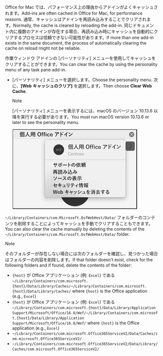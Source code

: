 <span data-ttu-id="cf8c8-101">Office for Mac では、パフォーマンス上の理由からアドインがよくキャッシュされます。</span><span class="sxs-lookup"><span data-stu-id="cf8c8-101">Add-ins are often cached in Office for Mac, for performance reasons.</span></span> <span data-ttu-id="cf8c8-102">通常、キャッシュはアドインを再読み込みすることでクリアされます。</span><span class="sxs-lookup"><span data-stu-id="cf8c8-102">Normally, the cache is cleared by reloading the add-in.</span></span> <span data-ttu-id="cf8c8-103">同じドキュメント内に複数のアドインが存在する場合、再読み込み時にキャッシュを自動的にクリアするプロセスは信頼できない可能性があります。</span><span class="sxs-lookup"><span data-stu-id="cf8c8-103">If more than one add-in exists in the same document, the process of automatically clearing the cache on reload might not be reliable.</span></span>

<span data-ttu-id="cf8c8-104">作業ウィンドウ アドインの [パーソナリティ] メニューを使用してキャッシュをクリアすることができます。</span><span class="sxs-lookup"><span data-stu-id="cf8c8-104">You can clear the cache by using the personality menu of any task pane add-in.</span></span>
- <span data-ttu-id="cf8c8-105">[パーソナリティ] メニューを選択します。</span><span class="sxs-lookup"><span data-stu-id="cf8c8-105">Choose the personality menu.</span></span> <span data-ttu-id="cf8c8-106">次に、**[Web キャッシュのクリア]** を選択します。</span><span class="sxs-lookup"><span data-stu-id="cf8c8-106">Then choose **Clear Web Cache**.</span></span>
    > [!NOTE]
    > <span data-ttu-id="cf8c8-107">[パーソナリティ] メニューを表示するには、macOS のバージョン 10.13.6 以降を実行する必要があります。</span><span class="sxs-lookup"><span data-stu-id="cf8c8-107">You must run macOS version 10.13.6 or later to see the personality menu.</span></span>

    ![[パーソナリティ] メニューの [Web キャッシュのクリア] オプションのスクリーン ショット。](../images/mac-clear-cache-menu.png)

<span data-ttu-id="cf8c8-109">`~/Library/Containers/com.Microsoft.OsfWebHost/Data/` フォルダーのコンテンツを削除することによってキャッシュを手動でクリアすることもできます。</span><span class="sxs-lookup"><span data-stu-id="cf8c8-109">You can also clear the cache manually by deleting the contents of the `~/Library/Containers/com.Microsoft.OsfWebHost/Data/` folder.</span></span>

> [!NOTE]
> <span data-ttu-id="cf8c8-110">そのフォルダーが存在しない場合には次のフォルダーを確認し、見つかった場合はフォルダーの内容を削除します。</span><span class="sxs-lookup"><span data-stu-id="cf8c8-110">If that folder doesn't exist, check for the following folders and if found, delete the contents of the folder:</span></span>
>    - <span data-ttu-id="cf8c8-111">`{host}` が Office アプリケーション (例: `Excel`) である `~/Library/Containers/com.microsoft.{host}/Data/Library/Caches/`</span><span class="sxs-lookup"><span data-stu-id="cf8c8-111">`~/Library/Containers/com.microsoft.{host}/Data/Library/Caches/` where `{host}` is the Office application (e.g., `Excel`)</span></span>
>    - <span data-ttu-id="cf8c8-112">`{host}` が Office アプリケーション (例: `Excel`) である `~/Library/Containers/com.microsoft.{host}/Data/Library/Application Support/Microsoft/Office/16.0/Wef/`</span><span class="sxs-lookup"><span data-stu-id="cf8c8-112">`~/Library/Containers/com.microsoft.{host}/Data/Library/Application Support/Microsoft/Office/16.0/Wef/` where `{host}` is the Office application (e.g., `Excel`)</span></span>
>    - `~/Library/Containers/com.microsoft.Office365ServiceV2/Data/Caches/com.microsoft.Office365ServiceV2/`
>    - `~/Library/Containers/com.microsoft.Office365ServiceV2/Data/Library/Caches/com.microsoft.Office365ServiceV2/`
